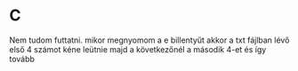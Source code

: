 # C
Nem tudom futtatni. mikor megnyomom a e billentyűt akkor a txt fájlban lévő első 4 számot kéne leütnie majd a következőnél a második 4-et és így tovább
